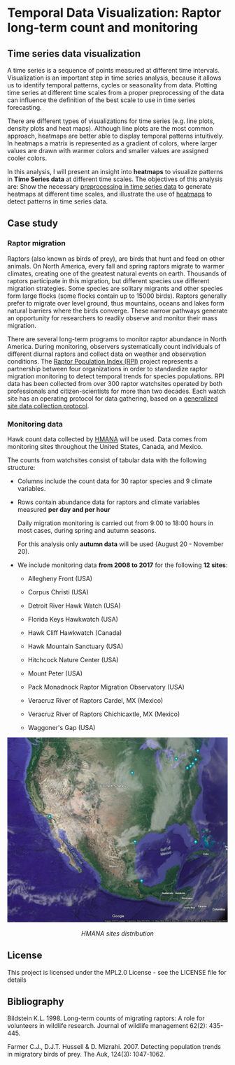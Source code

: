 
# Temporal Data Visualization: Raptor long-term count and monitoring


## Time series data visualization

A time series is a sequence of points measured at different time intervals. Visualization is an important step in time series analysis, because it allows us to identify temporal patterns, cycles or seasonality from data. Plotting time series at different time scales from a proper preprocessing of the data can influence the definition of the best scale to use in time series forecasting. 

There are different types of visualizations for time series (e.g. line plots, density plots and heat maps). Although line plots are the most common approach, heatmaps are better able to display temporal patterns intuitively. In heatmaps a matrix is represented as a gradient of colors, where larger values are drawn with warmer colors and smaller values are assigned cooler colors. 

In this analysis, I will present an insight into **heatmaps** to visualize patterns in **Time Series data** at different time scales. The objectives of this analysis are: Show the necessary [preprocessing in time series data](https://github.com/REDD1326/Time_Series_Data_Visualization/blob/master/DataExploration%26Preprocessing.ipynb) to generate heatmaps at different time scales, and illustrate the use of [heatmaps](https://github.com/REDD1326/Time_Series_Data_Visualization/blob/master/TimeSeriesDataVisualization.ipynb) to detect patterns in time series data.


## Case study

### Raptor migration

Raptors (also known as birds of prey), are birds that hunt and feed on other animals. On North America, every fall and spring raptors migrate to warmer climates, creating one of the greatest natural events on earth. Thousands of raptors participate in this migration, but different species use different migration strategies. Some species are solitary migrants and other species form large flocks (some flocks contain up to 15000 birds). Raptors generally prefer to migrate over level ground, thus mountains, oceans and lakes form natural barriers where the birds converge. These narrow pathways generate an opportunity for researchers to readily observe and monitor their mass migration. 

There are several long-term programs to monitor raptor abundance in North America. During monitoring, observers systematically count individuals of different diurnal raptors and collect data on weather and observation conditions. The [Raptor Population Index (RPI)](http://rpi-project.org/data_collection.php) project represents a partnership between four organizations in order to standardize raptor migration monitoring to detect temporal trends for species populations. RPI data has been collected from over 300 raptor watchsites operated by both professionals and citizen-scientists for more than two decades. Each watch site has an operating protocol for data gathering, based on a [generalized site data collection protocol](http://rpi-project.org/docs/HMANA_Data_Collection_Protocol_20060611.pdf).

### Monitoring data

Hawk count data collected by [HMANA](https://www.hawkcount.org/) will be used. Data comes from monitoring sites throughout the United States, Canada, and Mexico.

The counts from watchsites consist of tabular data with the following structure:

- Columns include the count data for 30 raptor species and 9 climate variables. 

- Rows contain abundance data for raptors and climate variables measured **per day and per hour**

     Daily migration monitoring is carried out from 9:00 to 18:00 hours in most cases, during spring and autumn seasons.
     
     For this analysis only **autumn data** will be used (August 20 - November 20).

- We include monitoring data **from 2008 to 2017** for the following **12 sites**:

    - Allegheny Front (USA)
    
    - Corpus Christi (USA)
    
    - Detroit River Hawk Watch (USA)
    
    - Florida Keys Hawkwatch (USA)
    
    - Hawk Cliff Hawkwatch (Canada)
    
    - Hawk Mountain Sanctuary (USA)
    
    - Hitchcock Nature Center (USA)
    
    - Mount Peter (USA)
    
    - Pack Monadnock Raptor Migration Observatory (USA)
    
    - Veracruz River of Raptors Cardel, MX (Mexico)
    
    - Veracruz River of Raptors Chichicaxtle, MX (Mexico)
    
    - Waggoner's Gap (USA)

    
<p align="center">
  <img src="images/map.png"/>
</p>

<p align="center">
<em>HMANA sites distribution</em>
</p  
     
<br>

## License  

This project is licensed under the MPL2.0 License - see the LICENSE file for details

## Bibliography

Bildstein K.L. 1998. Long-term counts of migrating raptors: A role for volunteers in wildlife research. Journal of wildlife management 62(2): 435-445.  

Farmer C.J., D.J.T. Hussell & D. Mizrahi. 2007. Detecting population trends in migratory birds of prey. The Auk, 124(3): 1047-1062.  





